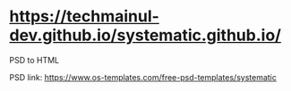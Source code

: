 # https://techmainul-dev.github.io/systematic.github.io/
PSD to HTML

PSD link: https://www.os-templates.com/free-psd-templates/systematic
